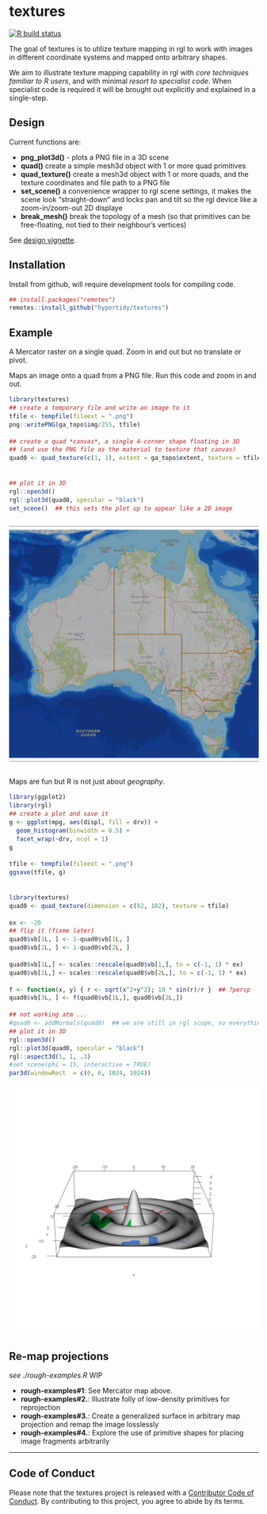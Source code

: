 
<!-- README.md is generated from README.Rmd. Please edit that file -->

# textures

<!-- badges: start -->

[![R build
status](https://github.com/hypertidy/textures/workflows/R-CMD-check/badge.svg)](https://github.com/hypertidy/textures/actions)
<!-- badges: end -->

The goal of textures is to utilize texture mapping in rgl to work with
images in different coordinate systems and mapped onto arbitrary shapes.

We aim to illustrate texture mapping capability in rgl with *core
techniques familiar to R users*, and with minimal *resort to specialist
code*. When specialist code is required it will be brought out
explicitly and explained in a single-step.

## Design

Current functions are:

-   **png_plot3d()** - plots a PNG file in a 3D scene
-   **quad()** create a simple mesh3d object with 1 or more quad
    primitives
-   **quad_texture()** create a mesh3d object with 1 or more quads, and
    the texture coordinates and file path to a PNG file
-   **set_scene()** a convenience wrapper to rgl scene settings, it
    makes the scene look “straight-down” and locks pan and tilt so the
    rgl device like a zoom-in/zoom-out 2D displaye
-   **break_mesh()** break the topology of a mesh (so that primitives
    can be free-floating, not tied to their neighbour’s vertices)

See [design
vignette](https://github.com/hypertidy/textures/blob/master/vignettes/design.Rmd).

## Installation

Install from github, will require development tools for compiling code.

``` r
## install.packages("remotes")
remotes::install_github("hypertidy/textures")
```

## Example

A Mercator raster on a single quad. Zoom in and out but no translate or
pivot.

Maps an image onto a quad from a PNG file. Run this code and zoom in and
out.

``` r
library(textures)
## create a temporary file and write an image to it
tfile <- tempfile(fileext = ".png")
png::writePNG(ga_topo$img/255, tfile)

## create a quad *canvas*, a single 4-corner shape floating in 3D
## (and use the PNG file as the material to texture that canvas)
quad0 <- quad_texture(c(1, 1), extent = ga_topo$extent, texture = tfile, )


## plot it in 3D 
rgl::open3d()
rgl::plot3d(quad0, specular = "black")
set_scene()  ## this sets the plot up to appear like a 2D image
```

![texture map on a quad](man/figures/readme_ga000.png)

Maps are fun but R is not just about *geography*.

``` r
library(ggplot2)
library(rgl)
## create a plot and save it
g <- ggplot(mpg, aes(displ, fill = drv)) + 
  geom_histogram(binwidth = 0.5) + 
  facet_wrap(~drv, ncol = 1)
g

tfile <- tempfile(fileext = ".png")
ggsave(tfile, g)


library(textures)
quad0 <- quad_texture(dimension = c(92, 102), texture = tfile)

ex <- -20
## flip it (fixme later)
quad0$vb[1L, ] <- 1-quad0$vb[1L, ]
quad0$vb[2L, ] <- 1-quad0$vb[2L, ]

quad0$vb[1L,] <- scales::rescale(quad0$vb[1,], to = c(-1, 1) * ex)
quad0$vb[2L,] <- scales::rescale(quad0$vb[2L,], to = c(-1, 1) * ex)

f <- function(x, y) { r <- sqrt(x^2+y^2); 10 * sin(r)/r }  ## ?persp
quad0$vb[3L, ] <- f(quad0$vb[1L,], quad0$vb[2L,])

## not working atm ...
#quad0 <- addNormals(quad0)  ## we are still in rgl scope, so everything is available
## plot it in 3D 
rgl::open3d()
rgl::plot3d(quad0, specular = "black")
rgl::aspect3d(1, 1, .3)
#set_scene(phi = 15, interactive = TRUE)
par3d(windowRect  = c(0, 0, 1024, 1024))
```

![texture map on a quad](man/figures/readme_gg000.png)

## Re-map projections

*see ./rough-examples.R* WIP

-   **rough-examples#1**: See Mercator map above.
-   **rough-examples#2.**: Illustrate folly of low-density primitives
    for reprojection
-   **rough-examples#3.**: Create a generalized surface in arbitrary map
    projection and remap the image losslessly
-   **rough-examples#4.**: Explore the use of primitive shapes for
    placing image fragments arbitrarily

------------------------------------------------------------------------

## Code of Conduct

Please note that the textures project is released with a [Contributor
Code of
Conduct](https://contributor-covenant.org/version/2/0/CODE_OF_CONDUCT.html).
By contributing to this project, you agree to abide by its terms.
